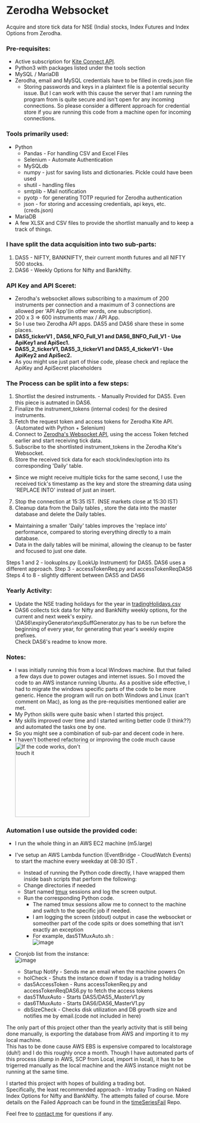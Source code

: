 # Zerodha Websocket
Acquire and store tick data for NSE (India) stocks, Index Futures and Index Options from Zerodha.  
  
 ### **Pre-requisites:**
- Active subscription for [Kite Connect API](https://developers.kite.trade/apps).
- Python3 with packages listed under the tools section
- MySQL / MariaDB
- Zerodha, email and MySQL credentials have to be filled in creds.json file
  - Storing passwords and keys in a plaintext file is a potential security issue.  But I can work with this cause the server that I am running the program from is quite secure and isn't open for any incoming connections. So please consider a different approach for credential store if you are running this code from a machine open for incoming connections.

### **Tools primarily used:**
- Python
  - Pandas - For handling CSV and Excel Files
  - Selenium - Automate Authentication
  - MySQLdb
  - numpy - just for saving lists and dictionaries. Pickle could have been used
  - shutil - handling files
  - smtplib - Mail notification
  - pyotp - for generating TOTP requried for Zerodha authentication
  - json - for storing and accessing credentials, api keys, etc. (creds.json)
- MariaDB
- A few XLSX and CSV files to provide the shortlist manually and to keep a track of things.  

  

### **I have split the data acquisition into two sub-parts:**
1. DAS5 - NIFTY, BANKNIFTY, their current month futures and all NIFTY 500 stocks.
2. DAS6 - Weekly Options for Nifty and BankNifty.  

### **API Key and API Sceret:**
- Zerodha's websocket allows subscribing to a maximum of 200 instruments per connection and a maximum of 3 connections are allowed per 'API App'(in other words, one subscription).
- 200 x 3 => 600 instruments max / API App.
- So I use two Zerodha API apps. DAS5 and DAS6 share these in some places.
- **DAS5_tickerV1 , DAS6_NFO_Full_V1 and DAS6_BNFO_Full_V1 - Use ApiKey1 and ApiSec1.**
- **DAS5_2_tickerV1, DAS5_3_tickerV1 and DAS5_4_tickerV1 - Use ApiKey2 and ApiSec2.**
- As you might use just part of thise code, please check and replace the ApiKey and ApiSecret placeholders
  
### **The Process can be split into a few steps:**
1. Shortlist the desired instruments. - Manually Provided for DAS5. Even this piece is autmated in DAS6.
2. Finalize the instrument_tokens (internal codes) for the desired instruments.
3. Fetch the request token and access tokens for Zerodha Kite API. (Automated with Python + Selenium)
4. Connect to [Zerodha's Websocket API](https://kite.trade/docs/connect/v3/websocket/), using the access Token fetched earlier and start receiving tick data.
5. Subscribe to the shortlisted instrument_tokens in the Zerodha Kite's Websocket.
6. Store the received tick data for each stock/index/option into its corresponding 'Daily' table.
  - Since we might receive multiple ticks for the same second, I use the received tick's timestamp as the key and store the streaming data using 'REPLACE INTO' instead of just an insert.
 7. Stop the connection at 15:35 IST. (NSE markets close at 15:30 IST)
 8. Cleanup data from the Daily tables , store the data into the master database and delete the Daily tables.
  - Maintaining a smaller 'Daily' tables improves the 'replace into' performance, compared to storing everything directly to a main database.
  - Data in the daily tables will be minimal, allowing the cleanup to be faster and focused to just one date.

Steps 1 and 2 - lookupIns.py (LookUp Instrument) for DAS5. DAS6 uses a different approach.
Step 3 - accessTokenReq.py  and accessTokenReqDAS6 
Steps 4 to 8 - slightly different between DAS5 and DAS6
  
### **Yearly Activity:**  
- Update the NSE trading holidays for the year in [tradingHolidays.csv](https://github.com/rthennan/ZerodhaWebsocket/blob/main/DAS6/expiryGenerator/tradingHolidays.csv)  
- DAS6 collects tick data for Nifty and BankNifty weekly options, for the current and next week's expiry.
\DAS6\expiryGenerator\expSuffGenerator.py has to be run before the beginning of every year, for generating that year's weekly expire prefixes.  
Check DAS6's readme to know more.
  
### **Notes:**
- I was initially running this from a local Windows machine. But that failed a few days due to power outages and internet issues. 
  So I moved the code to an AWS instance running Ubuntu. As a positive side effective, I had to migrate the windows specific parts of the code to be more generic.
  Hence the program will run on both Windows and Linux (can't comment on Mac), as long as the pre-requisities mentioned ealier are met.
- My Python skills were quite basic when I started this project.
- My skills improved over time and I started writing better code (I think??) and automated the tasks one by one.
- So you might see a combination of sub-par and decent code in here. 
- I haven't bothered refactoring or improving the code much cause <img src="https://c.tenor.com/fJAoBHWymY4AAAAC/do-not-touch-it-programmer.gif" alt="If the code works, don't touch it" style="height: 200px; width:200px;"/>
  
### **Automation I use outside the provided code:**
- I run the whole thing in an AWS EC2 machine (m5.large)
- I've setup an AWS Lambda function (EventBridge - CloudWatch Events) to start the machine every weekday at 08:30 IST .
  - Instead of running the Python code directly, I have wrapped them inside bash scripts that perform the following:
  - Change directories if needed
  - Start named [tmux](https://github.com/tmux/tmux/wiki) sessions and log the screen output. 
  - Run the corresponding Python code.
    - The named tmux sessions allow me to connect to the machine and switch to the specific job if needed.
    - I am logging the screen (stdout) output in case the websocket or someother part of the code spits or does something that isn't exactly an exception
    - For example, das5TMuxAuto.sh :  
![image](https://user-images.githubusercontent.com/38931343/151724720-9dc71e02-ca09-44a2-a1e4-b1424840237c.png)
   
- Cronjob list from the instance:  
![image](https://user-images.githubusercontent.com/38931343/151722312-6de3b807-8ab2-4bba-98a7-7ef9e4395996.png)
  - Startup Notify - Sends me an email when the machine powers On
  - holCheck - Shuts the instance down if today is a trading holiday
  - das5AccessToken - Runs accessTokenReq.py and accessTokenReqDAS6.py to fetch the access tokens
  - das5TMuxAuto - Starts DAS5/DAS5_MasterV1.py
  - das6TMuxAuto - Starts DAS6/DAS6_MasterV1.py 
  - dbSizeCheck - Checks disk utilization and DB growth size and notifies me by email.(code not included in here)

The only part of this project other than the yearly activity that is still being done manually, is exporting the database from AWS and importing it to my local machine.  
This has to be done cause AWS EBS is expensive compared to localstorage (duh!) and I do this roughly once a month. 
Though I have automated parts of this process (dump in AWS, SCP from Local, import in local), it has to be trigerred manually as the local machine and the AWS instance might not be running at the same time.

I started this project with hopes of building a trading bot.  
Specifically, the least recommended approach - Intraday Trading on Naked Index Options for Nifty and BankNifty.
The attempts failed of course. More details on the Failed Approach can be found in the [timeSeriesFail](https://github.com/rthennan/timeSeriesFail) Repo.

Feel free to [contact me](https://www.linkedin.com/in/rthennan) for questions if any. 

